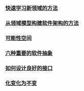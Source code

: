 ### [快速学习新领域的方法](架构思考/快速学习新领域的方法.md)
### [从领域模型构建软件架构的方法](架构思考/从领域模型构建软件架构的方法.md)
### [可能性空间](架构思考/可能性空间&聚合.MD) 
### [六种重要的软件抽象](架构思考/六种重要的软件抽象.md)   
### [如何设计良好的接口](架构思考/如何设计良好的接口.md)    
### [化变化为不变](架构思考/化变化为不变.md)    
